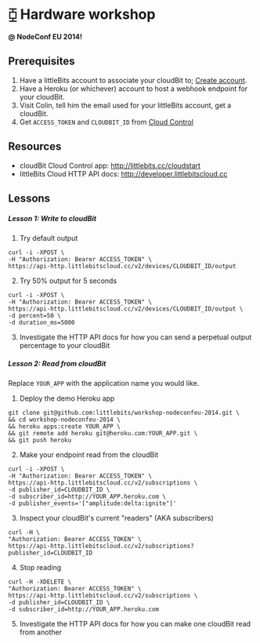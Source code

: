 # ⧮ Hardware workshop
**@ NodeConf EU 2014!**

## Prerequisites
1. Have a littleBits account to associate your cloudBit to; [Create account](https://littlebits.cc/signup).
2. Have a Heroku (or whichever) account to host a webhook endpoint for your cloudBit.
3. Visit Colin, tell him the email used for your littleBits account, get a cloudBit.
4. Get `ACCESS_TOKEN` and `CLOUDBIT_ID` from [Cloud Control](control.littlebitscloud.cc)



## Resources
- cloudBit Cloud Control app: http://littlebits.cc/cloudstart
- littleBits Cloud HTTP API docs: http://developer.littlebitscloud.cc


## Lessons

##### Lesson 1: Write to cloudBit
1. Try default output
  ```
  curl -i -XPOST \
  -H "Authorization: Bearer ACCESS_TOKEN" \
  https://api-http.littlebitscloud.cc/v2/devices/CLOUDBIT_ID/output
  ````

2. Try 50% output for 5 seconds
  ```
  curl -i -XPOST \
  -H "Authorization: Bearer ACCESS_TOKEN" \
  https://api-http.littlebitscloud.cc/v2/devices/CLOUDBIT_ID/output \
  -d percent=50 \
  -d duration_ms=5000
  ```

3. Investigate the HTTP API docs for how you can send a perpetual output percentage to your cloudBit

##### Lesson 2: Read from cloudBit
Replace `YOUR_APP` with the application name you would like.

1. Deploy the demo Heroku app

  ```
  git clone git@github.com:littlebits/workshop-nodeconfeu-2014.git \
  && cd workshop-nodeconfeu-2014 \
  && heroku apps:create YOUR_APP \
  && git remote add heroku git@heroku.com:YOUR_APP.git \
  && git push heroku
  ```

2. Make your endpoint read from the cloudBit

  ```
  curl -i -XPOST \
  -H "Authorization: Bearer ACCESS_TOKEN" \
  https://api-http.littlebitscloud.cc/v2/subscriptions \
  -d publisher_id=CLOUDBIT_ID \
  -d subscriber_id=http://YOUR_APP.heroku.com \
  -d publisher_events='["amplitude:delta:ignite"]'
  ```
3. Inspect your cloudBit's current "readers" (AKA subscribers)

  ```
  curl -H \
  "Authorization: Bearer ACCESS_TOKEN" \
  https://api-http.littlebitscloud.cc/v2/subscriptions?publisher_id=CLOUDBIT_ID
  ```
4. Stop reading

  ```
  curl -H -XDELETE \
  "Authorization: Bearer ACCESS_TOKEN" \
  https://api-http.littlebitscloud.cc/v2/subscriptions \
  -d publisher_id=CLOUDBIT_ID \
  -d subscriber_id=http://YOUR_APP.heroku.com
  ```
5. Investigate the HTTP API docs for how you can make one cloudBit read from another